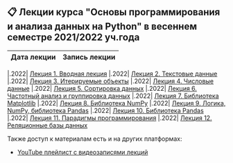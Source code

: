 ## 📋 Лекции курса "Основы программирования и анализа данных на Python" в весеннем семестре 2021/2022 уч.года

Дата лекции | Запись лекции  
|:----:|----

|.2022| [Лекция 1. Вводная лекция]()
|.2022| [Лекция 2. Текстовые данные]()
|.2022| [Лекция 3. Итерируемые объекты]()
|.2022| [Лекция 4. Числовые данные]()
|.2022| [Лекция 5. Сортировка данных]()
|.2022| [Лекция 6. Частотный анализ и группировка данных]()
|.2022| [Лекция 7. Библиотека Matplotlib]()
|.2022| [Лекция 8. Библиотека NumPy]()
|.2022| [Лекция 9. Логика, NumPy, библиотека Pandas]()
|.2022| [Лекция 10. Библиотека Pandas]()
|.2022| [Лекция 11. Парадигмы программирования]()
|.2022| [Лекция 12. Реляционные базы данных]()

Также доступ к материалам есть и на других платформах:

* [YouTube плейлист с видеозаписями лекций](https://youtube.com/playlist?list=PLcsjsqLLSfNCB0yQMHoGsVFx2axpqjlSR)
